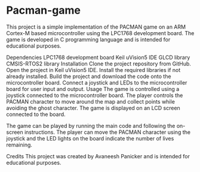 # Pacman-game
This project is a simple implementation of the PACMAN game on an ARM Cortex-M based microcontroller using the LPC1768 development board. The game is developed in C programming language and is intended for educational purposes.

Dependencies
LPC1768 development board
Keil uVision5 IDE
GLCD library
CMSIS-RTOS2 library
Installation
Clone the project repository from GitHub.
Open the project in Keil uVision5 IDE.
Install the required libraries if not already installed.
Build the project and download the code onto the microcontroller board.
Connect a joystick and LEDs to the microcontroller board for user input and output.
Usage
The game is controlled using a joystick connected to the microcontroller board. The player controls the PACMAN character to move around the map and collect points while avoiding the ghost character. The game is displayed on an LCD screen connected to the board.

The game can be played by running the main code and following the on-screen instructions. The player can move the PACMAN character using the joystick and the LED lights on the board indicate the number of lives remaining.

Credits
This project was created by Avaneesh Panicker and is intended for educational purposes.
